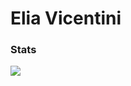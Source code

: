 # Elia Vicentini

### Stats

![](http://github-profile-summary-cards.vercel.app/api/cards/profile-details?username=IlVice26&theme=github)
